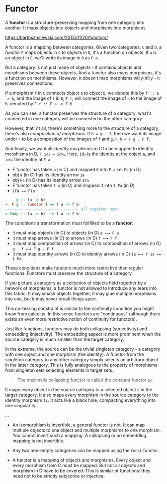 # Functor

A **functor** is a structure-preserving mapping from one category into another. It maps objects into objects and morphisms into morphisms.

https://bartoszmilewski.com/2015/01/20/functors/

A functor is a mapping between categories. Given two categories, `C` and `D`, a functor `F` maps objects in `C` to objects in `D`, it's a function on objects. If `a` is an object in `C`, we'll write its image in `D` as `F a`.

But a category is not just made of objects - it contains objects and morphisms between these objects. And a functor also maps morphisms, it's a function on morphisms. However, it doesn't map morphisms willy-nilly - it preserves connections.

If a morphism `f` in `C` connects object `a` to object `b`, we denote this by `f :: a -> b`, and the image of `f` in `D`, `F f`, will connect the image of `a` to the image of `b`, denoted by `F f :: F a -> F b`.

As you can see, a functor preserves the structure of a category: what's connected in one category will be connected in the other category.

However, that' nt all, there's something more to the structure of a category; there's also *composition of morphisms*. If `h = g . f`, then we want its image under `F` to be a composition of the images of `f` and `g`, `F h = F g . F f`.

And finally, we want all *identity morphisms* in C to be mapped to identity morphisms in D, `F idᴀ = idꜰᴀ`. Here, `idᴀ` is the identity at the object `a`, and `idꜰᴀ` the identity at `F a`.

- F functor has taken `a` (in C) and mapped it into `F a` i.e. `Fa` (in D)
- obj `a`  (in C) has its identity arrow `1a`
- obj `Fa` (in D) has its identity arrow `1Fa`
- F functor has taken `1 a` (in C) and mapped it into `1 Fa` (in D)
- `1Fa == F1a`


```hs
     g :: (a -> b)
+  F g :: Functor f => f a -> f b
--------------------------------- all together now:
= fmap :: (a -> b)  -> f a -> f b
```

The conditions a transformation must fullfilled to be a **functor**:
- it must map objects (in C) to objects (in D) 
  `a ⟼ F a`
- it must map arrows (in C) to arrows (in D) 
  `f ⟼ F f`
- it must map composition of arrows (in C) to composition of arrows (in D) 
  `g . f ⟼ F g . F f`
- it must map identity arrows (in C) to identity arrows (in D) 
  `1a ⟼ F 1a == 1 Fa`


These conditions make functors much more restrictive than regular functions. Functors must preserve the structure of a category.

If you picture a category as a collection of objects held together by a network of morphisms, a functor is not allowed to introduce any tears into this fabric. It may smash objects together, it may glue multiple morphisms into one, but it may never break things apart.

This no-tearing constraint is similar to the continuity condition you might know from calculus. In this sense functors are "continuous" (although there exists an even more restrictive notion of continuity for functors).

Just like functions, functors may do both collapsing (surjectivity) and embedding (injectivity). The embedding aspect is more prominent when the source category is much smaller than the target category.

In the extreme, the source can be the trivial singleton category - a category with one object and one morphism (the identity). A functor from the singleton category to any other category simply selects an arbitrary object in the latter category. This is fully analogous to the property of morphisms from singleton sets selecting elements in target sets.

> The maximally collapsing functor is called the constant functor `Δc`.

It maps every object in the source category to a selected object `c` in the target category. It also maps every morphism in the source category to the identity morphism `1c`. It acts like a black hole, compacting everything into one singularity.

...

* An isomorphism is invertible, a general functor is not. It can map multiple objects to one object and multiple morphisms to one morphism. You cannot invert such a mapping. A collapsing or an embedding mapping is not invertible.

* Any two non-empty categories can be mapped using the `Const` functor.

* A functor is a mapping of objects and morphisms. Every object and every morphism from C must be mapped. But not all objects and morphism in D have to be covered. This is similar ot functions: they need not to be strictly subjective or injective.
